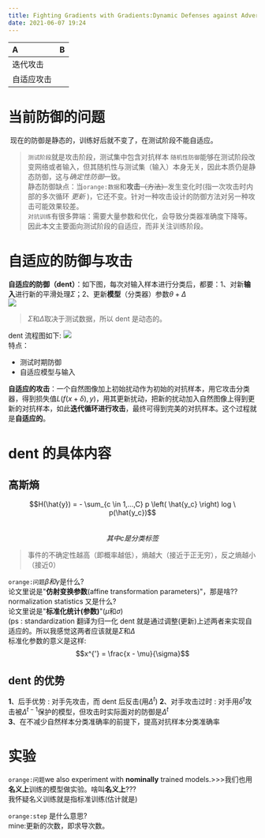 ```yaml
---
title: Fighting Gradients with Gradients:Dynamic Defenses against Adversarial Attacks
date: 2021-06-07 19:24
---
```

| A | B |
:--- | :--- 
迭代攻击 | 
自适应攻击 | 

# 当前防御的问题
 现在的防御是静态的，训练好后就不变了，在测试阶段不能自适应。  
> `测试阶段`就是攻击阶段，测试集中包含对抗样本
`随机性防御`能够在测试阶段改变网络或者输入，但其随机性与测试集（输入）本身无关，因此本质仍是静态防御，这与*确定性防御*一致。   
静态防御缺点：当`orange:数据`和**攻击**~~（方法）~~发生变化时(指一次攻击时内部的多次循环 *更新* )，它还不变。针对一种攻击设计的防御方法对另一种攻击可能效果较差。  
`对抗训练`有很多弊端：需要大量参数和优化，会导致分类器准确度下降等。因此本文主要面向测试阶段的自适应，而非关注训练阶段。  

# 自适应的防御与攻击  
**自适应的防御（dent）**：如下图，每次对输入样本进行分类后，都要：1、对新**输入**进行新的平滑处理$\Sigma$；2、更新**模型**（分类器）参数$\theta + \Delta$    
![](./_image/2021-06-08/2021-06-08-20-04-00@2x.png)  

> $\Sigma$和$\Delta$取决于测试数据，所以 dent 是动态的。  

dent 流程图如下:
![](./_image/2021-06-08/2021-06-08-19-49-26@2x.png)    
特点：
- 测试时期防御
- 自适应模型与输入

**自适应的攻击**：一个自然图像加上初始扰动作为初始的对抗样本，用它攻击分类器，得到损失值$L(f(x + \delta),y)$，用其更新扰动，把新的扰动加入自然图像上得到更新的对抗样本，如此**迭代循环进行攻击**，最终可得到完美的对抗样本。这个过程就是**自适应的**。  
# dent 的具体内容
## 高斯熵
$$H(\hat{y}) = - \sum_{c \in 1,...,C} p \left( \hat{y_c} \right) log \ p(\hat{y_c})$$  
$$其中 c 是分类标签$$   

> 事件的不确定性越高（即概率越低），熵越大（接近于正无穷），反之熵越小（接近0）

`orange:问题`$\beta 和\gamma$是什么?  
论文里说是"**仿射变换参数**(affine transformation parameters)"，那是啥??  
normalization statistics 又是什么?  
论文里说是"**标准化统计(参数)**"($\mu$和$\sigma$)  
(ps : standardization 翻译为归一化
dent 就是通过调整(更新)上述两者来实现自适应的。所以我感觉这两者应该就是$\Sigma$和$\Delta$   
标准化参数的意义是这样:  
$$x^{'} =  \frac{x - \mu}{\sigma}$$ 

## dent 的优势
**1**、后手优势 : 对手先攻击，而 dent 后反击(用$\Delta^t$)
**2**、对手攻击过时 : 对手用$\delta^t$攻击被$\Delta^{t-1}$保护的模型，但攻击时实际面对的防御是$\Delta^{t}$  
**3**、在不减少自然样本分类准确率的前提下，提高对抗样本分类准确率
# 实验
`orange:问题`we also experiment with **nominally** trained models.>>>我们也用**名义上**训练的模型做实验。啥叫**名义上**???  
我怀疑名义训练就是指标准训练(估计就是)   

`orange:step` 是什么意思?   
mine:更新的次数，即求导次数。  
